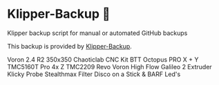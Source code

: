 # Klipper-Backup 💾 
Klipper backup script for manual or automated GitHub backups 

This backup is provided by [Klipper-Backup](https://github.com/Staubgeborener/klipper-backup).


Voron 2.4 R2 350x350 
Chaoticlab CNC Kit
BTT Octopus PRO
X + Y TMC5160T Pro
4x Z TMC2209
Revo Voron High Flow
Galileo 2 Extruder
Klicky Probe
Stealthmax Filter
Disco on a Stick & BARF Led's

